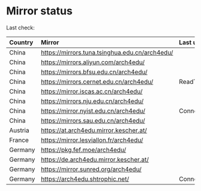 <script src="./time.js"></script>
# Mirror status
Last check: <script type="text/javascript">localize(1761564106.4723117);</script>

|Country|Mirror|Last update|
|:------|:-----|:----------|
|China|https://mirrors.tuna.tsinghua.edu.cn/arch4edu/|<script type="text/javascript">localize(1761547813);</script>|
|China|https://mirrors.aliyun.com/arch4edu/|<script type="text/javascript">localize(1761547813);</script>|
|China|https://mirrors.bfsu.edu.cn/arch4edu/|<script type="text/javascript">localize(1761547813);</script>|
|China|https://mirrors.cernet.edu.cn/arch4edu/|ReadTimeout|
|China|https://mirror.iscas.ac.cn/arch4edu/|<script type="text/javascript">localize(1761547813);</script>|
|China|https://mirrors.nju.edu.cn/arch4edu/|<script type="text/javascript">localize(1760942910);</script>|
|China|https://mirror.nyist.edu.cn/arch4edu/|ConnectionError|
|China|https://mirrors.sau.edu.cn/arch4edu/|<script type="text/javascript">localize(1756795646);</script>|
|Austria|https://at.arch4edu.mirror.kescher.at/|<script type="text/javascript">localize(1761547813);</script>|
|France|https://mirror.lesviallon.fr/arch4edu/|<script type="text/javascript">localize(1760942910);</script>|
|Germany|https://pkg.fef.moe/arch4edu/|<script type="text/javascript">localize(1761547813);</script>|
|Germany|https://de.arch4edu.mirror.kescher.at/|<script type="text/javascript">localize(1761547813);</script>|
|Germany|https://mirror.sunred.org/arch4edu/|<script type="text/javascript">localize(1761547813);</script>|
|Germany|https://arch4edu.shtrophic.net/|ConnectionError|

<script src="./tablefilter/tablefilter.js"></script>
<script src="./table.js"></script>